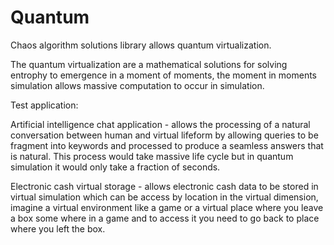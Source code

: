 # Quantum
Chaos algorithm solutions library allows quantum virtualization.

The quantum virtualization are a mathematical solutions for solving entrophy to emergence in a moment of moments, the moment in moments simulation allows massive computation to occur in simulation.

Test application:

Artificial intelligence chat application - allows the processing of a natural conversation between human and virtual lifeform by allowing queries to be fragment into keywords and processed to produce a seamless answers that is natural. This process would take massive life cycle but in quantum simulation it would only take a fraction of seconds. 

Electronic cash virtual storage - allows electronic cash data to be stored in virtual simulation which can be access by location in the virtual dimension, imagine a virtual environment like a game or a virtual place where you leave a box some where in a game and to access it you need to go back to place where you left the box. 
